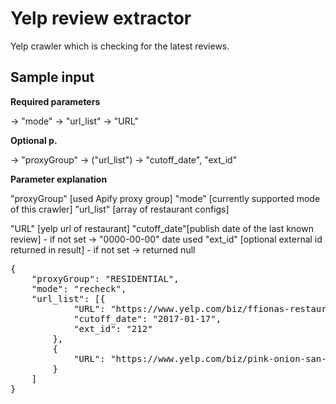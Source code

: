 # Yelp review extractor
Yelp crawler which is checking for the latest reviews.

## Sample input
<b>Required parameters</b>
<p>
-> "mode"
-> "url_list" -> "URL"
</p>
<b>Optional p.</b>
<p>
-> "proxyGroup"
-> ("url_list") -> "cutoff_date", "ext_id"
</p>
<b>Parameter explanation</b>
<p>
"proxyGroup" [used Apify proxy group]
"mode" [currently supported mode of this crawler]
"url_list" [array of restaurant configs]

"URL" [yelp url of restaurant]
"cutoff_date"[publish date of the last known review] - if not set -> "0000-00-00" date used
"ext_id" [optional external id returned in result] - if not set -> returned null

</p>
<pre>
{
    "proxyGroup": "RESIDENTIAL",
    "mode": "recheck",
    "url_list": [{
            "URL": "https://www.yelp.com/biz/ffionas-restaurant-london",
            "cutoff_date": "2017-01-17",
            "ext_id": "212"
        },
        {
            "URL": "https://www.yelp.com/biz/pink-onion-san-francisco"
        }
    ]
}

</pre>
